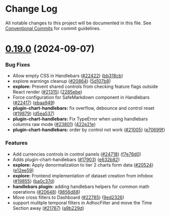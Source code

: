 # Change Log

All notable changes to this project will be documented in this file.
See [Conventional Commits](https://conventionalcommits.org) for commit guidelines.

# [0.19.0](https://github.com/apache/superset/compare/v2021.41.0...v0.19.0) (2024-09-07)

### Bug Fixes

- Allow empty CSS in Handlebars ([#22422](https://github.com/apache/superset/issues/22422)) ([bb318cb](https://github.com/apache/superset/commit/bb318cb137acd27009ddbe63ba4f8e0c37b754ca))
- explore warnings cleanup ([#20864](https://github.com/apache/superset/issues/20864)) ([5d107b8](https://github.com/apache/superset/commit/5d107b86abd1712571861e92f922ace57fb622ba))
- **explore:** Prevent shared controls from checking feature flags outside React render ([#21315](https://github.com/apache/superset/issues/21315)) ([2285ebe](https://github.com/apache/superset/commit/2285ebe72ec4edded6d195052740b7f9f13d1f1b))
- Force configuration for SafeMarkdown component in Handlebars ([#22417](https://github.com/apache/superset/issues/22417)) ([ebaa949](https://github.com/apache/superset/commit/ebaa94974b2fca41d21f1c0972c288e086525687))
- **plugin-chart-handlebars:** fix overflow, debounce and control reset ([#19879](https://github.com/apache/superset/issues/19879)) ([d5ea537](https://github.com/apache/superset/commit/d5ea537b0eb3e102677d63811b99cf2c4b31a3ab))
- **plugin-chart-handlebars:** Fix TypeError when using handlebars columns raw mode ([#23801](https://github.com/apache/superset/issues/23801)) ([422e21e](https://github.com/apache/superset/commit/422e21eb16bfbadc02b15d751b0357c729b55da2))
- **plugin-chart-handlebars:** order by control not work ([#21005](https://github.com/apache/superset/issues/21005)) ([e70699f](https://github.com/apache/superset/commit/e70699fb433849e07af81ea1812f20aa271d028e))

### Features

- Add currencies controls in control panels ([#24718](https://github.com/apache/superset/issues/24718)) ([f7e76d0](https://github.com/apache/superset/commit/f7e76d02b7cbe4940946673590bb979984ace9f5))
- Adds plugin-chart-handlebars ([#17903](https://github.com/apache/superset/issues/17903)) ([e632b82](https://github.com/apache/superset/commit/e632b82395bd379e2c4d42cb581972e6fe690a50))
- **explore:** Apply denormalization to tier 2 charts form data ([#20524](https://github.com/apache/superset/issues/20524)) ([e12ee59](https://github.com/apache/superset/commit/e12ee59b13822241dca8d8015f1222c477edd4f3))
- **explore:** Frontend implementation of dataset creation from infobox ([#19855](https://github.com/apache/superset/issues/19855)) ([ba0c37d](https://github.com/apache/superset/commit/ba0c37d3df85b1af39404af1d578daeb0ff2d278))
- **handlebars plugin:** adding handlebars helpers for common math operations ([#20648](https://github.com/apache/superset/issues/20648)) ([9856d88](https://github.com/apache/superset/commit/9856d88c03c78a97f6037077e0d0e1e2bac491fe))
- Move cross filters to Dashboard ([#22785](https://github.com/apache/superset/issues/22785)) ([9ed2326](https://github.com/apache/superset/commit/9ed2326a20329d41abc8e0995b0ba6110379088f))
- support mulitple temporal filters in AdhocFilter and move the Time Section away ([#21767](https://github.com/apache/superset/issues/21767)) ([a9b229d](https://github.com/apache/superset/commit/a9b229dd1dd9cb9dc8166b1392179fcccb4da138))
